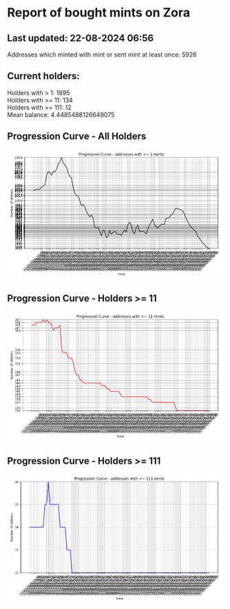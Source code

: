 # Report of bought mints on Zora
## Last updated: 22-08-2024 06:56
Addresses which minted with mint or sent mint at least once: 5926

## Current holders:
Holders with > 1: 1895  
Holders with >= 11: 134  
Holders with >= 111: 12  
Mean balance: 4.4485488126649075  

## Progression Curve - All Holders
![addresses with >= 1 mint](progression_curve_all.png)
## Progression Curve - Holders >= 11
![addresses with >= 11 mints](progression_curve_gt_11.png)
## Progression Curve - Holders >= 111
![addresses with >= 111 mints](progression_curve_gt_111.png)
